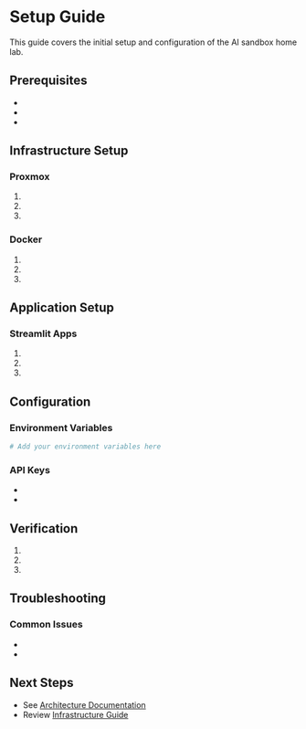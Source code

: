 # Setup Guide

This guide covers the initial setup and configuration of the AI sandbox home lab.

## Prerequisites

-
-
-

## Infrastructure Setup

### Proxmox

1.
2.
3.

### Docker

1.
2.
3.

## Application Setup

### Streamlit Apps

1.
2.
3.

## Configuration

### Environment Variables

```bash
# Add your environment variables here
```

### API Keys

-
-

## Verification

1.
2.
3.

## Troubleshooting

### Common Issues

-
-

## Next Steps

- See [Architecture Documentation](docs/00_architecture.md)
- Review [Infrastructure Guide](docs/01_infrastructure.md)
